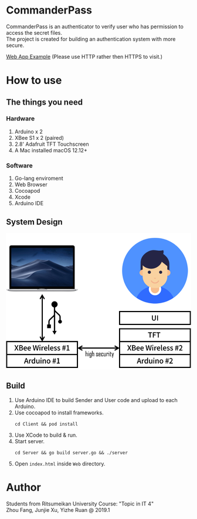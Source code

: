 # CommanderPass
CommanderPass is an authenticator to verify user who has permission to access the secret files.  
The project is created for building an authentication system with more secure.  

[Web App Example](http://fang2hou.com/CommanderPass) (Please use HTTP rather then HTTPS to visit.)

# How to use
## The things you need
### Hardware
1. Arduino x 2
2. XBee S1 x 2 (paired)
3. 2.8' Adafruit TFT Touchscreen
4. A Mac installed macOS 12.12+

### Software
1. Go-lang enviroment
2. Web Browser
3. Cocoapod
4. Xcode
5. Arduino IDE

## System Design
![design](docs/design.png)

## Build
1. Use Arduino IDE to build Sender and User code and upload to each Arduino.
2. Use cocoapod to install frameworks.
    ```shell
    cd Client && pod install
    ```
3. Use XCode to build & run.
4. Start server.
    ```shell
    cd Server && go build server.go && ./server
    ```
5. Open `index.html` inside `Web` directory.

# Author
Students from Ritsumeikan University Course: "Topic in IT 4"  
Zhou Fang, Junjie Xu, Yizhe Ruan @ 2019.1
